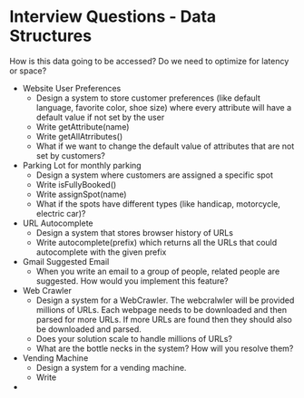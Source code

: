 # Interview Questions - Data Structures

How is this data going to be accessed? Do we need to optimize for latency or space?

+ Website User Preferences
  - Design a system to store customer preferences (like default language, favorite color, shoe size) where every attribute will have a default value if not set by the user
  - Write getAttribute(name)
  - Write getAllAtrributes()
  - What if we want to change the default value of attributes that are not set by customers?
+ Parking Lot for monthly parking
  - Design a system where customers are assigned a specific spot
  - Write isFullyBooked()
  - Write assignSpot(name)
  - What if the spots have different types (like handicap, motorcycle, electric car)?
+ URL Autocomplete
  - Design a system that stores browser history of URLs
  - Write autocomplete(prefix) which returns all the URLs that could autocomplete with the given prefix
+ Gmail Suggested Email
  - When you write an email to a group of people, related people are suggested. How would you implement this feature?
+ Web Crawler
  - Design a system for a WebCrawler. The webcralwler will be provided millions of URLs. Each webpage needs to be downloaded and then parsed for more URLs. If more URLs are found then they should also be downloaded and parsed.
  - Does your solution scale to handle millions of URLs?
  - What are the bottle necks in the system? How will you resolve them?
+ Vending Machine
  - Design a system for a vending machine.
  - Write
+
